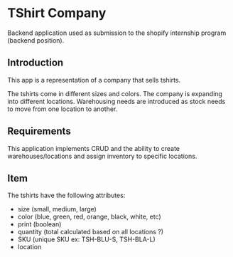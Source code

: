 # TShirt Company

Backend application used as submission to the shopify internship program (backend position).


## Introduction

This app is a representation of a company that sells tshirts. 

The tshirts come in different sizes and colors. The company is expanding into different locations. Warehousing needs are introduced as stock needs to move from one location to another.

## Requirements

This application implements CRUD and the ability to create warehouses/locations and assign inventory to specific locations.

## Item

The tshirts have the following attributes:
- size (small, medium, large)
- color (blue, green, red, orange, black, white, etc)
- print (boolean)
- quantity (total calculated based on all locations ?)
- SKU (unique SKU ex: TSH-BLU-S, TSH-BLA-L)
- location